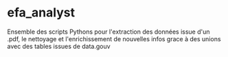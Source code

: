 # efa_analyst

Ensemble des scripts Pythons pour l'extraction des données issue d'un .pdf, le nettoyage et l'enrichissement de nouvelles infos grace à des unions avec des tables issues de data.gouv
